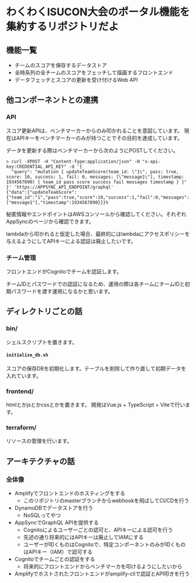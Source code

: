 # わくわくISUCON大会のポータル機能を集約するリポジトリだよ

## 機能一覧

- チームのスコアを保存するデータストア
- 全時系列の全チームのスコアをフェッチして描画するフロントエンド
- データフェッチとスコアの更新を受け付けるWeb API

## 他コンポーネントとの連携

### API

スコア更新APIは、ベンチマーカーからのみ叩かれることを意図しています。
現在はAPIキーをベンチマーカーのみが持つことでその目的を達成しています。

データを更新する際はベンチマーカーから次のようにPOSTしてください。

```
> curl -XPOST -H "Content-Type:application/json" -H "x-api-key:CREDENTIAL_API_KEY" -d '{
  "query": "mutation { updateTeamScore(team_id: \"1\", pass: true, score: 10, success: 1, fail: 0, messages: [\"message1\"], timestamp: 1934567890) { team_id pass score success fail messages timestamp } }"
}' 'https://APPSYNC_API_ENDPOINT/graphql'
{"data":{"updateTeamScore":{"team_id":"1","pass":true,"score":10,"success":1,"fail":0,"messages":["message1"],"timestamp":1934567890}}}%
```

秘匿情報やエンドポイントはAWSコンソールから確認してください。それぞれAppSyncのページから確認できます。

lambdaから叩かれると仮定した場合、最終的にはlambdaにアクセスポリシーを与えるようにしてAPIキーによる認証は廃止したいです。

### チーム管理

フロントエンドがCognitoでチームを認証します。

チームIDとパスワードでの認証になるため、運用の際は各チームにチームIDと初期パスワードを渡す運用になるかと思います。

## ディレクトリごとの話

### bin/

シェルスクリプトを置きます。

#### `initialize_db.sh`

スコアの保存DBを初期化します。テーブルを削除して作り直して初期データを入れています。

### frontend/

htmlとかjsとかcssとかを置きます。
開発はVue.js + TypeScript + Viteで行います。

### terraform/

リソースの管理を行います。

## アーキテクチャの話

### 全体像

- Amplifyでフロントエンドのホスティングをする
  - このリポジトリのmasterブランチからwebhookを飛ばしてCI/CDを行う
- DynamoDBでデータストアを行う
  - NoSQLってやつ
- AppSyncでGraphQL APIを提供する
  - Cognitoによるユーザーごとの認可と、APIキーによる認可を行う
  - 先述の通り将来的にはAPIキーは廃止してIAMにする
  - ユーザーが叩くものはCognitoで、特定コンポーネントのみが叩くものはAPIキー（IAM）で認可する
- Cognitoでチームごとの認証をする
  - 将来的にフロントエンドからベンチマーカを叩けるようにしたいから
- Amplifyでホストされたフロントエンドがamplify-cliで認証とAPI叩きを行う